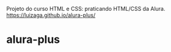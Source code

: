 Projeto do curso HTML e CSS: praticando HTML/CSS da Alura.
<br/>
https://luizaga.github.io/alura-plus/

# alura-plus

